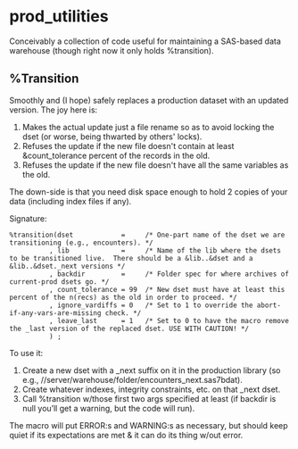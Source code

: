 prod_utilities
==============
Conceivably a collection of code useful for maintaining a SAS-based data warehouse (though right now it only holds %transition).

%Transition
-----------
Smoothly and (I hope) safely replaces a production dataset with an updated version.  The joy here is:
1. Makes the actual update just a file rename so as to avoid locking the dset (or worse, being thwarted by others' locks).
2. Refuses the update if the new file doesn't contain at least &count_tolerance percent of the records in the old.
3. Refuses the update if the new file doesn't have all the same variables as the old.

The down-side is that you need disk space enough to hold 2 copies of your data (including index files if any).

Signature:

```
%transition(dset            =     /* One-part name of the dset we are transitioning (e.g., encounters). */
          , lib             =     /* Name of the lib where the dsets to be transitioned live.  There should be a &lib..&dset and a &lib..&dset._next versions */
          , backdir         =     /* Folder spec for where archives of current-prod dsets go. */
          , count_tolerance = 99  /* New dset must have at least this percent of the n(recs) as the old in order to proceed. */
          , ignore_vardiffs = 0   /* Set to 1 to override the abort-if-any-vars-are-missing check. */
          , leave_last      = 1   /* Set to 0 to have the macro remove the _last version of the replaced dset. USE WITH CAUTION! */
          ) ;
```
To use it:
1.	Create a new dset with a _next suffix on it in the production library (so e.g., //server/warehouse/folder/encounters_next.sas7bdat).
2.	Create whatever indexes, integrity constraints, etc. on that _next dset. 
3.	Call %transition w/those first two args specified at least (if backdir is null you’ll get a warning, but the code will run).

The macro will put ERROR:s and WARNING:s as necessary, but should keep quiet if its expectations are met & it can do its thing w/out error.
